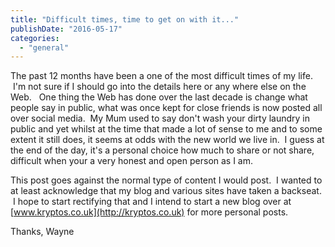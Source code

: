 ```yaml
---
title: "Difficult times, time to get on with it..."
publishDate: "2016-05-17"
categories: 
  - "general"
---
```


The past 12 months have been a one of the most difficult times of my life.  I'm not sure if I should go into the details here or any where else on the Web.   One thing the Web has done over the last decade is change what people say in public, what was once kept for close friends is now posted all over social media.  My Mum used to say don't wash your dirty laundry in public and yet whilst at the time that made a lot of sense to me and to some extent it still does, it seems at odds with the new world we live in.  I guess at the end of the day, it's a personal choice how much to share or not share, difficult when your a very honest and open person as I am.

This post goes against the normal type of content I would post.  I wanted to at least acknowledge that my blog and various sites have taken a backseat.  I hope to start rectifying that and I intend to start a new blog over at [www.kryptos.co.uk](http://kryptos.co.uk) for more personal posts.

Thanks, Wayne

